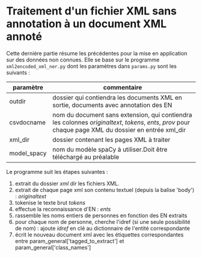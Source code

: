 # Traitement d'un fichier XML sans annotation à un document XML annoté

Cette dernière partie résume les précédentes pour la mise en application sur des données non connues. 
Elle se base sur le programme ```xml2encoded_xml_ner.py``` dont les paramètres dans ```params.py``` sont les suivants : 

paramètre|commentaire
--|--
outdir| dossier qui contiendra les documents XML en sortie, documents avec annotation des EN
csvdocname | nom du document sans extension, qui contiendra les colonnes _originaltext_, _tokens_, _ents_, _prov_ pour chaque page XML du dossier en entrée xml_dir
xml_dir |dossier contenant les pages XML à traiter
model_spacy |nom du modèle spaCy à utiliser.Doit être téléchargé au préalable


Le programme suit les étapes suivantes : 

1. extrait du dossier _xml dir_ les fichiers XML. 
2. extrait de chaque page xml son contenu textuel (depuis la balise 'body') : _originaltext_
3. tokenise le texte brut  _tokens_
4. effectue la reconnaissance d'EN : _ents_
5. rassemble les noms entiers de personnes en fonction des EN extraits 
6. pour chaque nom de personne, cherche l'idref (si une seule possibilité de nom) : ajoute _idref_ en clé au dictionnaire de l'entité correspondante
7. écrit le nouveau document xml avec les étiquettes correspondantes entre param_general['tagged_to_extract'] et param_general['class_names']

